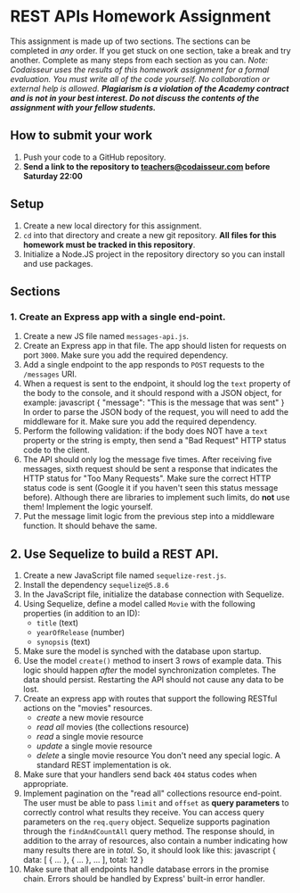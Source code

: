 # REST APIs Homework Assignment

This assignment is made up of two sections.
The sections can be completed in _any_ order.
If you get stuck on one section, take a break and try another.
Complete as many steps from each section as you can.
_Note: Codaisseur uses the results of this homework assignment for a formal evaluation.
You must write all of the code yourself.
No collaboration or external help is allowed.
**Plagiarism is a violation of the Academy contract and is not in your best interest.
Do not discuss the contents of the assignment with your fellow students.**_

## How to submit your work

1. Push your code to a GitHub repository.
1. **Send a link to the repository to teachers@codaisseur.com before Saturday 22:00**

## Setup

1. Create a new local directory for this assignment.
1. `cd` into that directory and create a new git repository.
   **All files for this homework must be tracked in this repository**.
1. Initialize a Node.JS project in the repository directory so you can install and use packages.

## Sections

### 1. Create an Express app with a single end-point.

1. Create a new JS file named `messages-api.js`.
1. Create an Express app in that file.
   The app should listen for requests on port `3000`.
   Make sure you add the required dependency.
1. Add a single endpoint to the app responds to `POST` requests to the `/messages` URI.
1. When a request is sent to the endpoint, it should log the `text` property of the body to the console, and it should respond with a JSON object, for example:
   javascript
   {
   "message": "This is the message that was sent"
   }
   In order to parse the JSON body of the request, you will need to add the middleware for it.
   Make sure you add the required dependency.
1. Perform the following validation: if the body does NOT have a `text` property or the string is empty, then send a "Bad Request" HTTP status code to the client.
1. The API should only log the message five times.
   After receiving five messages, sixth request should be sent a response that indicates the HTTP status for "Too Many Requests".
   Make sure the correct HTTP status code is sent (Google it if you haven't seen this status message before).
   Although there are libraries to implement such limits, do **not** use them! Implement the logic yourself.
1. Put the message limit logic from the previous step into a middleware function. It should behave the same.

## 2. Use Sequelize to build a REST API.

1. Create a new JavaScript file named `sequelize-rest.js`.
1. Install the dependency `sequelize@5.8.6`
1. In the JavaScript file, initialize the database connection with Sequelize.
1. Using Sequelize, define a model called `Movie` with the following properties (in addition to an ID):
   - `title` (text)
   - `yearOfRelease` (number)
   - `synopsis` (text)
1. Make sure the model is synched with the database upon startup.
1. Use the model `create()` method to insert 3 rows of example data. This logic should happen _after_ the model synchronization completes. The data should persist. Restarting the API should not cause any data to be lost.
1. Create an express app with routes that support the following RESTful actions on the "movies" resources.
   - _create_ a new movie resource
   - _read all_ movies (the collections resource)
   - _read_ a single movie resource
   - _update_ a single movie resource
   - _delete_ a single movie resource
     You don't need any special logic.
     A standard REST implementation is ok.
1. Make sure that your handlers send back `404` status codes when appropriate.
1. Implement pagination on the "read all" collections resource end-point.
   The user must be able to pass `limit` and `offset` as **query parameters** to correctly control what results they receive. You can access query parameters on the `req.query` object. Sequelize supports pagination through the `findAndCountAll` query method.
   The response should, in addition to the array of resources, also contain a number indicating how many results there are in _total_. So, it should look like this:
   javascript
   {
   data: [
   { ... },
   { ... },
   ...
   ],
   total: 12
   }
1. Make sure that all endpoints handle database errors in the promise chain. Errors should be handled by Express' built-in error handler.
